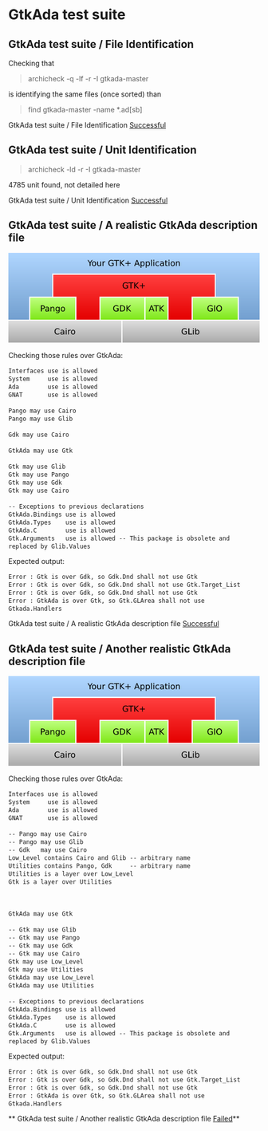 
# GtkAda test suite



##  GtkAda test suite / File Identification

  Checking that

  > archicheck -q -lf -r -I gtkada-master

  is identifying the same files (once sorted) than

  > find gtkada-master -name *.ad[sb]


 GtkAda test suite / File Identification [Successful](tests_status.md#successful)

##  GtkAda test suite / Unit Identification


  > archicheck -ld -r -I gtkada-master

  4785 unit found, not detailed here

 GtkAda test suite / Unit Identification [Successful](tests_status.md#successful)

##  GtkAda test suite / A realistic GtkAda description file


  ![](gtk.png)

  Checking those rules over GtkAda:

```
Interfaces use is allowed
System     use is allowed 
Ada        use is allowed
GNAT       use is allowed

Pango may use Cairo
Pango may use Glib

Gdk may use Cairo

GtkAda may use Gtk 

Gtk may use Glib
Gtk may use Pango
Gtk may use Gdk
Gtk may use Cairo

-- Exceptions to previous declarations
GtkAda.Bindings use is allowed
GtkAda.Types    use is allowed
GtkAda.C        use is allowed
Gtk.Arguments   use is allowed -- This package is obsolete and replaced by Glib.Values
```

  Expected output:

```
Error : Gtk is over Gdk, so Gdk.Dnd shall not use Gtk
Error : Gtk is over Gdk, so Gdk.Dnd shall not use Gtk.Target_List
Error : Gtk is over Gdk, so Gdk.Dnd shall not use Gtk
Error : GtkAda is over Gtk, so Gtk.GLArea shall not use Gtkada.Handlers
```


 GtkAda test suite / A realistic GtkAda description file [Successful](tests_status.md#successful)

##  GtkAda test suite / Another realistic GtkAda description file


  ![](gtk.png)

  Checking those rules over GtkAda:

```
Interfaces use is allowed
System     use is allowed 
Ada        use is allowed
GNAT       use is allowed

-- Pango may use Cairo
-- Pango may use Glib
-- Gdk   may use Cairo
Low_Level contains Cairo and Glib -- arbitrary name
Utilities contains Pango, Gdk     -- arbitrary name
Utilities is a layer over Low_Level
Gtk is a layer over Utilities



GtkAda may use Gtk 

-- Gtk may use Glib
-- Gtk may use Pango
-- Gtk may use Gdk
-- Gtk may use Cairo
Gtk may use Low_Level
Gtk may use Utilities
GtkAda may use Low_Level
GtkAda may use Utilities

-- Exceptions to previous declarations
GtkAda.Bindings use is allowed
GtkAda.Types    use is allowed
GtkAda.C        use is allowed
Gtk.Arguments   use is allowed -- This package is obsolete and replaced by Glib.Values
```

  Expected output:

```
Error : Gtk is over Gdk, so Gdk.Dnd shall not use Gtk
Error : Gtk is over Gdk, so Gdk.Dnd shall not use Gtk.Target_List
Error : Gtk is over Gdk, so Gdk.Dnd shall not use Gtk
Error : GtkAda is over Gtk, so Gtk.GLArea shall not use Gtkada.Handlers
```


** GtkAda test suite / Another realistic GtkAda description file [Failed](tests_status.md#failed)**

